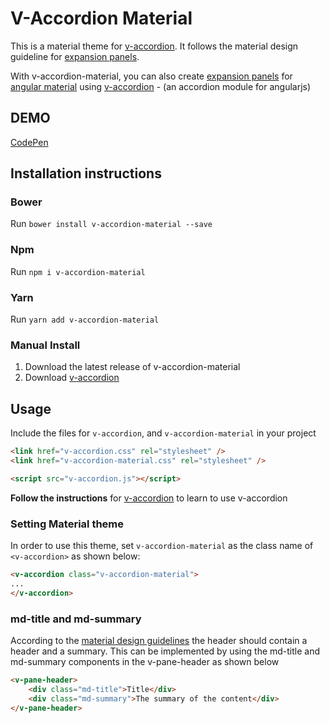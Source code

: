 # V-Accordion Material

This is a material theme for [v-accordion](https://github.com/LukaszWatroba/v-accordion). It follows the material design guideline for [expansion panels](https://material.io/guidelines/components/expansion-panels.html).

With v-accordion-material, you can also create [expansion panels](https://material.io/guidelines/components/expansion-panels.html)  for [angular material](https://material.angularjs.org) using [v-accordion](https://github.com/LukaszWatroba/v-accordion) - (an accordion module for angularjs)

## DEMO
[CodePen](https://codepen.io/anon/pen/PKQWQW)

## Installation instructions

### Bower
Run `bower install v-accordion-material --save`

### Npm
Run `npm i v-accordion-material`

### Yarn
Run `yarn add v-accordion-material`

### Manual Install
1. Download the latest release of v-accordion-material
2. Download [v-accordion](https://github.com/LukaszWatroba/v-accordion)

## Usage
Include the files for `v-accordion`, and `v-accordion-material` in your project

```html
<link href="v-accordion.css" rel="stylesheet" />
<link href="v-accordion-material.css" rel="stylesheet" />

<script src="v-accordion.js"></script>
```

**Follow the instructions** for [v-accordion](https://github.com/LukaszWatroba/v-accordion) to learn to use v-accordion

### Setting Material theme
In order to use this theme, set `v-accordion-material` as the class name of `<v-accordion>` as shown below:

```html
<v-accordion class="v-accordion-material">
...
</v-accordion>
```
### md-title and md-summary
According to the [material design guidelines](https://material.io/guidelines/components/expansion-panels.html) the header should contain a header and a summary. This can be implemented by using the md-title and md-summary components in the v-pane-header as shown below

```html
<v-pane-header>
	<div class="md-title">Title</div>
	<div class="md-summary">The summary of the content</div>
</v-pane-header>
```